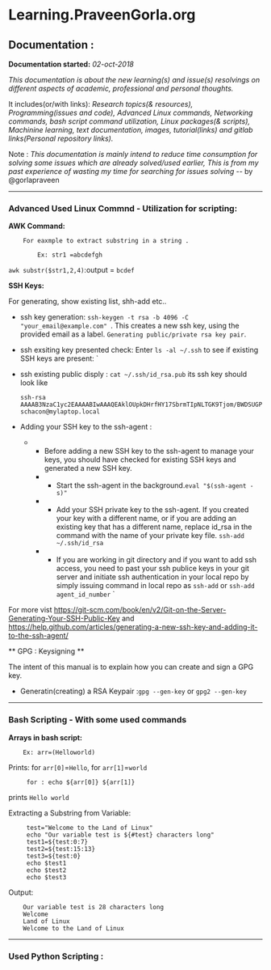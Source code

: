 # Learning.PraveenGorla.org

## Documentation : ## 

**Documentation started:** *02-oct-2018*

*This documentation is about the new learning(s) and issue(s) resolvings on different aspects of academic, professional and personal thoughts.* 

It includes(or/with links): *Research topics(& resources), Programming(issues and code),  Advanced Linux commands, Networking commands, bash script command utilization, Linux packages(& scripts), Machinine learning, text documentation, images, tutorial(links) and gitlab links(Personal repository links).*

Note : *This documentation is mainly intend to reduce time consumption for solving some issues which are already solved/used earlier, This is from my past experience of wasting my time for searching for issues solving* -- by @gorlapraveen

---------------------------------------------------------------------------------------------------

### Advanced Used Linux Commnd - Utilization for scripting:

  **AWK Command:**
  
        For eaxmple to extract substring in a string .

            Ex: str1 =abcdefgh
  `awk substr($str1,2,4)`:output = `bcdef`
 
  **SSH Keys:**
  
For generating, show existing list, shh-add etc..
         
* ssh key generation: `ssh-keygen -t rsa -b 4096 -C "your_email@example.com" `. This creates a new ssh key, using the provided email as a label.
`Generating public/private rsa key pair`.
* ssh exsiting key presented check: Enter `ls -al ~/.ssh` to see if existing SSH keys are present:
`
* ssh existing public disply : `cat ~/.ssh/id_rsa.pub` its ssh key  should look like
 
      ssh-rsa AAAAB3NzaC1yc2EAAAABIwAAAQEAklOUpkDHrfHY17SbrmTIpNLTGK9Tjom/BWDSUGPl+nafzlHDTYW7hdI4yZ5ew18JH4JW9jbhUFrviQzM7xlELEVf4h9lFX5QVkbPppSwg0cda3Pbv7kOdJ/MTyBlWXFCR+HAo3FXRitBqxiX1nKhXpHAZsMciLq8V6RjsNAQwdsdMFvSlVK/7XAt3FaoJoAsncM1Q9x5+3V0Ww68/eIFmb1zuUFljQJKprrX88XypNDvjYNby6vw/Pb0rwert/EnmZ+AW4OZPnTPI89ZPmVMLuayrD2cE86Z/il8b+gw3r3+1nKatmIkjn2so1d01QraTlMqVSsbxNrRFi9wrf+M7Q== schacon@mylaptop.local

* Adding your SSH key to the ssh-agent :
  - * Before adding a new SSH key to the ssh-agent to manage your keys, you should have checked for existing SSH keys and generated a new SSH key. 
     - * Start the ssh-agent in the background.`eval "$(ssh-agent -s)"` 
     - * Add your SSH private key to the ssh-agent. If you created your key with a different name, or if you are adding an existing key that has a different name, replace id_rsa in the command with the name of your private key file.
        `ssh-add ~/.ssh/id_rsa`
     - * If you are working in git directory and if you want to add ssh access, you need to past your ssh publice keys in your git server and initiate ssh authentication in your local repo by simply issuing command in local repo as `ssh-add` or `ssh-add agent_id_number`
     `

For more vist https://git-scm.com/book/en/v2/Git-on-the-Server-Generating-Your-SSH-Public-Key
 and 
https://help.github.com/articles/generating-a-new-ssh-key-and-adding-it-to-the-ssh-agent/


** GPG : Keysigning **

The intent of this manual is to explain how you can create and sign a GPG key. 
 
* Generatin(creating) a RSA Keypair :`gpg --gen-key` or `gpg2 --gen-key` 



--------------------------------------------------------------------------------------------------
### Bash Scripting - With some used commands
**Arrays in bash script:**

        Ex: arr=(Helloworld)
Prints: for `arr[0]`=`Hello`, for `arr[1]`=`world`

         for : echo ${arr[0]} ${arr[1]}

prints `Hello world`

Extracting a Substring from Variable:
     
         test="Welcome to the Land of Linux"
         echo "Our variable test is ${#test} characters long"
         test1=${test:0:7}
         test2=${test:15:13}
         test3=${test:0}
         echo $test1
         echo $test2
         echo $test3

Output:

 
        Our variable test is 28 characters long
        Welcome
        Land of Linux
        Welcome to the Land of Linux



--------------------------------------------------------------------------------------------------
### Used Python Scripting :











